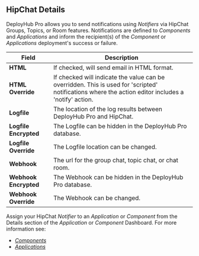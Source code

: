 
## HipChat Details

DeployHub Pro allows you to send notifications using _Notifiers_ via HipChat Groups, Topics, or Room features. Notifications are defined to _Components_ and _Applications_ and inform the recipient(s) of the _Component_ or _Applications_ deployment's success or failure.   

| Field                 | Description                                                                                                                                         |
|-----------------------|-----------------------------------------------------------------------------------------------------------------------------------------------------|
| **HTML**              | If checked, will send email in HTML format.                                                                                                         |
| **HTML Override**     | If checked will indicate the value can be overridden. This is used for 'scripted' notifications where the action editor includes a 'notify' action. |
| **Logfile**           | The location of the log results between DeployHub Pro and HipChat.                                                                                      |
| **Logfile Encrypted** | The Logfile can be hidden in the DeployHub Pro database.                                                                                                |
| **Logfile Override**  | The Logfile location can be changed.                                                                                                                |
| **Webhook**           | The url for the group chat, topic chat, or chat room.                                                                                               |
| **Webhook Encrypted** | The Webhook can be hidden in the DeployHub Pro database.                                                                                                |
| **Webhook Override**  | The Webhook can be changed.                                                                                                                         |

Assign your HipChat _Notifier_ to an _Application_ or _Component_ from the Details section of the _Application_ or _Component_ Dashboard. For more information see:

- [ _Components_](/userguide/2-define-components/)
- [ _Applications_](/userguide/2-defining-applications/)
